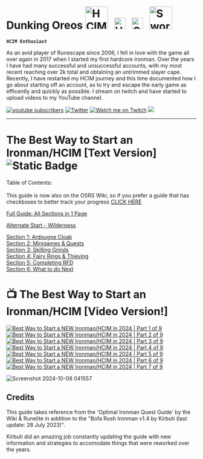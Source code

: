 # Dunking Oreos <img alt="HCIM" width="60px" style="padding-right:10px;" src="https://github.com/user-attachments/assets/732018fe-f2db-4f6f-aadc-6a0d84991717"/> <img alt="Untrimmed Slayer" width="30px" style="padding-right:10px;" src="https://github.com/user-attachments/assets/c28c6aed-d24b-4c42-84f9-14f0e0a137b9" /> <img alt="QPC" width="30px" style="padding-right:10px;" src="https://github.com/user-attachments/assets/7c476847-39a0-49a0-855c-7dd673f560b2" /> <img alt="Sword" width="60px" style="padding-right:10px;" src="https://github.com/user-attachments/assets/2c8a119f-45a4-49e0-80db-05f15860e4cd" />

**`HCIM Enthusiast`** 

As an avid player of Runescape since 2006, I fell in love with the game all over again in 2017 when I started my first hardcore ironman. Over the years I have had many successful and unsuccessful accounts, with my most recent reaching over 2k total and obtaining an untrimmed slayer cape. Recently, I have restarted my HCIM journey and this time documented how I go about starting off an account, as to try and escape the early game as efficently and quickly as possible. I stream on twitch and have started to upload videos to my YouTube channel.

<!-- Social icons section -->
<p align="left">
      <a href="https://www.youtube.com/@Dunking_Oreos?sub_confirmation=1">
            <img alt="youtube subscribers" title="Subscribe to my YouTube channel" src="https://custom-icon-badges.demolab.com/youtube/channel/subscribers/UCVDAJ5ThtDf4CjkL72G56TQ?color=FF0023&label=SUBSCRIBE&logo=video&logoColor=white&style=for-the-badge&labelColor=CE4630"/></a>  
       <a href="https://twitter.com/Dunking_Oreos?follow_confirmation=1">
             <img alt="Twitter" title="Follow me on Twitter" src="https://custom-icon-badges.demolab.com/twitter/follow/dunking_oreos?color=236ad3&labelColor=1155ba&style=for-the-badge&logo=x&label=Follow&logoColor=white"/></a>
      <a href="https://www.twitch.tv/Dunking_Oreos">
            <img alt="Watch me on Twitch" title="Watch me Stream on Twitch" src="https://custom-icon-badges.demolab.com/twitch/status/Dunking_Oreos?color=8d5cea&labelColor=6441a5&style=for-the-badge&logo=twitch&label=Check out my Stream&logoColor=white"/></a>
      <a href="https://discord.gg/Ep2QujXmD5" alt="DunkingOreos Discord Server">
    <img src="https://img.shields.io/discord/1296033821149495339?color=7289DA&labelColor=4a64bd&logo=discord&logoColor=white&style=for-the-badge"/></a>
      </p>

---

# The Best Way to Start an Ironman/HCIM [Text Version] ![Static Badge](https://img.shields.io/badge/Last_Updated-October_2024-blue) 


Table of Contents: <br /> <br />
This guide is now also on the OSRS Wiki, so if you prefer a guide that has checkboxes to better track your progress [CLICK HERE](https://oldschool.runescape.wiki/w/Guide:DunkingOreos_Early_Ironman/HCIM_Starter_Guide)<br />

[Full Guide: All Sections in 1 Page](https://github.com/DunkingOreos/OSRS/blob/main/Full%20Guide)<br />

[Alternate Start - Wilderness](https://github.com/DunkingOreos/OSRS/blob/main/Wilderness%20Start)<br /> 

[Section 1: Ardougne Cloak](https://github.com/DunkingOreos/OSRS/blob/main/Section%201%3A%20Ardougne%20Cloak)<br />
[Section 2: Minigames & Quests](https://github.com/DunkingOreos/OSRS/blob/main/Section%202%3A%20Minigames%20%26%20Quests)<br />
[Section 3: Skilling Grinds](https://github.com/DunkingOreos/OSRS/blob/main/Section%203%3A%20Skilling%20Grinds)<br />
[Section 4: Fairy Rings & Thieving](https://github.com/DunkingOreos/OSRS/blob/main/Section%204%3A%20Fairy%20Rings%20%26%20Thieving)<br />
[Section 5: Completing RFD](https://github.com/DunkingOreos/OSRS/blob/main/Section%205%3A%20Completing%20RFD)<br />
[Section 6: What to do Next](https://github.com/DunkingOreos/OSRS/blob/main/Section%206:%20What%20to%20do%20Next)<br />

# 📺 The Best Way to Start an Ironman/HCIM [Video Version!]

<!-- BEGIN YOUTUBE-CARDS -->
[![Best Way to Start a NEW Ironman/HCIM in 2024 | Part 1 of 9](https://ytcards.demolab.com/?id=Klszpat2iro&title=Best+Way+to+Start+a+NEW+Ironman%2FHCIM+in+2024+%7C+Part+1+of+9&lang=en&timestamp=1722616206&background_color=%230d1117&title_color=%23ffffff&stats_color=%23dedede&max_title_lines=3&width=300&border_radius=5 "Best Way to Start a NEW Ironman/HCIM in 2024 | Part 1 of 9")](https://www.youtube.com/watch?v=Klszpat2iro)
[![Best Way to Start a NEW Ironman/HCIM in 2024 | Part 2 of 9](https://ytcards.demolab.com/?id=__V0XqQpiRs&title=Best+Way+to+Start+a+NEW+Ironman%2FHCIM+in+2024+%7C+Part+2+of+9&lang=en&timestamp=1723393807&background_color=%230d1117&title_color=%23ffffff&stats_color=%23dedede&max_title_lines=3&width=300&border_radius=5 "Best Way to Start a NEW Ironman/HCIM in 2024 | Part 2 of 9")](https://www.youtube.com/watch?v=__V0XqQpiRs)
[![Best Way to Start a NEW Ironman/HCIM in 2024 | Part 3 of 9](https://ytcards.demolab.com/?id=B3xNpcSldXE&title=Best+Way+to+Start+a+NEW+Ironman%2FHCIM+in+2024+%7C+Part+3+of+9&lang=en&timestamp=1724169618&background_color=%230d1117&title_color=%23ffffff&stats_color=%23dedede&max_title_lines=3&width=300&border_radius=5 "Best Way to Start a NEW Ironman/HCIM in 2024 | Part 3 of 9")](https://www.youtube.com/watch?v=B3xNpcSldXE)
[![Best Way to Start a NEW Ironman/HCIM in 2024 | Part 4 of 9](https://ytcards.demolab.com/?id=LhJnDI0pTFI&title=Best+Way+to+Start+a+NEW+Ironman%2FHCIM+in+2024+%7C+Part+4+of+9&lang=en&timestamp=1725033631&background_color=%230d1117&title_color=%23ffffff&stats_color=%23dedede&max_title_lines=3&width=300&border_radius=5 "Best Way to Start a NEW Ironman/HCIM in 2024 | Part 4 of 9")](https://www.youtube.com/watch?v=LhJnDI0pTFI)
[![Best Way to Start a NEW Ironman/HCIM in 2024 | Part 5 of 9](https://ytcards.demolab.com/?id=q56UJ1-U84I&title=Best+Way+to+Start+a+NEW+Ironman%2FHCIM+in+2024+%7C+Part+5+of+9&lang=en&timestamp=1725984058&background_color=%230d1117&title_color=%23ffffff&stats_color=%23dedede&max_title_lines=3&width=300&border_radius=5 "Best Way to Start a NEW Ironman/HCIM in 2024 | Part 5 of 9")](https://www.youtube.com/watch?v=q56UJ1-U84I)
[![Best Way to Start a NEW Ironman/HCIM in 2024 | Part 6 of 9](https://ytcards.demolab.com/?id=GB9KiZGQ6-8&title=Best+Way+to+Start+a+NEW+Ironman%2FHCIM+in+2024+%7C+Part+6+of+9&lang=en&timestamp=1727107213&background_color=%230d1117&title_color=%23ffffff&stats_color=%23dedede&max_title_lines=3&width=300&border_radius=5 "Best Way to Start a NEW Ironman/HCIM in 2024 | Part 6 of 9")](https://www.youtube.com/watch?v=GB9KiZGQ6-8)
[![Best Way to Start a NEW Ironman/HCIM in 2024 | Part 7 of 9](https://ytcards.demolab.com/?id=66mLSSpXqcg&title=Best+Way+to+Start+a+NEW+Ironman%2FHCIM+in+2024+%7C+Part+7+of+9&lang=en&timestamp=1729033204&background_color=%230d1117&title_color=%23ffffff&stats_color=%23dedede&max_title_lines=3&width=300&border_radius=5 "Best Way to Start a NEW Ironman/HCIM in 2024 | Part 7 of 9")](https://www.youtube.com/watch?v=66mLSSpXqcg)
<!-- END YOUTUBE-CARDS -->

![Screenshot 2024-10-08 041557](https://github.com/user-attachments/assets/85a6c593-a571-4f80-a8b8-485c6bf442af)

## Credits
This guide takes reference from the 'Optimal Ironman Quest Guide' by the Wiki & Runelite in addition to the "Bofa Rush Ironman v1.4 by Kirbuti (last update: 28 July 2023)". 

Kirbuti did an amazing job constantly updating the guide with new information and strategies to accomodate things that were reworked over the years.	


